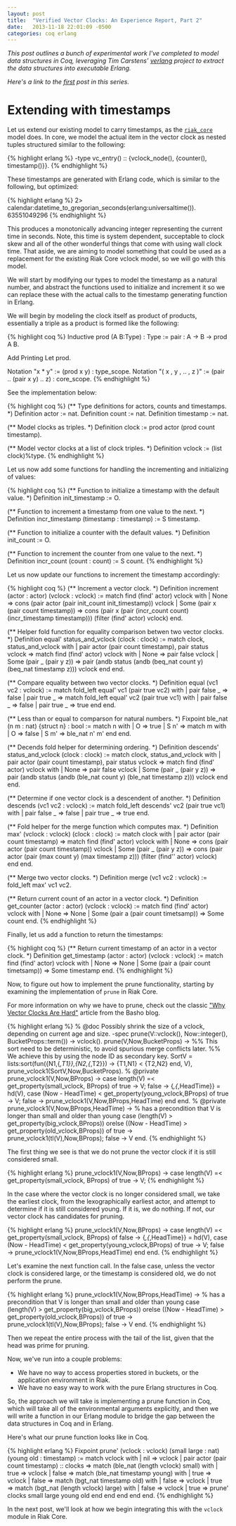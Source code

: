 ```yaml
---
layout: post
title:  "Verified Vector Clocks: An Experience Report, Part 2"
date:   2013-11-18 22:01:09 -0500
categories: coq erlang
---
```


_This post outlines a bunch of experimental work I've completed to model
data structures in Coq, leveraging Tim Carstens' [verlang][verlang]
project to extract the data structures into executable Erlang._

_Here's a link to the [first][first] post in this series._

# Extending with timestamps

Let us extend our existing model to carry timestamps, as the
[`riak_core`][riak_core] model does.  In core, we model the actual item
in the vector clock as nested tuples structured similar to the
following:

{% highlight erlang %}
-type vc_entry() :: {vclock_node(), {counter(), timestamp()}}.
{% endhighlight %}

These timestamps are generated with Erlang code, which is similar to the
following, but optimized:

{% highlight erlang %}
2> calendar:datetime_to_gregorian_seconds(erlang:universaltime()).
63551049296
{% endhighlight %}

This produces a monotonically advancing integer representing the current
time in seconds.  Note, this time is system dependent, succeptable to
clock skew and all of the other wonderful things that come with using
wall clock time.  That aside, we are aiming to model something that could
be used as a replacement for the existing Riak Core vclock model, so
we will go with this model.

We will start by modifying our types to model the timestamp as a natural
number, and abstract the functions used to initialize and increment it
so we can replace these with the actual calls to the timestamp
generating function in Erlang.

We will begin by modeling the clock itself as product of products,
essentially a triple as a product is formed like the following:

{% highlight coq %}
Inductive prod (A B:Type) : Type :=
  pair : A -> B -> prod A B.

  Add Printing Let prod.

  Notation "x * y" := (prod x y) : type_scope.
  Notation "( x , y , .. , z )" := (pair .. (pair x y) .. z) : core_scope.
{% endhighlight %}

See the implementation below:

{% highlight coq %}
(** Type definitions for actors, counts and timestamps. *)
Definition actor := nat.
Definition count := nat.
Definition timestamp := nat.

(** Model clocks as triples. *)
Definition clock := prod actor (prod count timestamp).

(** Model vector clocks at a list of clock triples. *)
Definition vclock := (list clock)%type.
{% endhighlight %}

Let us now add some functions for handling the incrementing and
initializing of values:

{% highlight coq %}
(** Function to initialize a timestamp with the default value. *)
Definition init_timestamp := O.

(** Function to increment a timestamp from one value to the next. *)
Definition incr_timestamp (timestamp : timestamp) := S timestamp.

(** Function to initialize a counter with the default values. *)
Definition init_count := O.

(** Function to increment the counter from one value to the next. *)
Definition incr_count (count : count) := S count.
{% endhighlight %}

Let us now update our functions to increment the timestamp accordingly:

{% highlight coq %}
(** Increment a vector clock. *)
Definition increment (actor : actor) (vclock : vclock) :=
  match find (find' actor) vclock with
  | None => 
    cons (pair actor (pair init_count init_timestamp)) vclock
  | Some (pair x (pair count timestamp)) => 
    cons (pair x (pair (incr_count count) (incr_timestamp timestamp)))
                       (filter (find' actor) vclock)
  end.

(** Helper fold function for equality comparison betwen two vector clocks. *)
Definition equal' status_and_vclock (clock : clock) :=
  match clock, status_and_vclock with
    | pair actor (pair count timestamp), 
      pair status vclock => match find (find' actor) vclock with
                              | None => 
                                pair false vclock
                              | Some (pair _ (pair y z)) => 
                                pair (andb 
                                        status
                                        (andb
                                           (beq_nat count y)
                                           (beq_nat timestamp z)))
                                        vclock
                            end
  end.

(** Compare equality between two vector clocks. *)
Definition equal (vc1 vc2 : vclock) := 
  match fold_left equal' vc1 (pair true vc2) with
    | pair false _ => 
      false
    | pair true _ => 
      match fold_left equal' vc2 (pair true vc1) with
        | pair false _ => 
          false
        | pair true _ => 
          true
      end
  end.

(** Less than or equal to comparson for natural numbers. *)
Fixpoint ble_nat (n m : nat) {struct n} : bool :=
  match n with
  | O => true
  | S n' =>
      match m with
      | O => false
      | S m' => ble_nat n' m'
      end
  end.

(** Decends fold helper for determining ordering. *)
Definition descends' status_and_vclock (clock : clock) :=
  match clock, status_and_vclock with
    | pair actor (pair count timestamp),
      pair status vclock => match find (find' actor) vclock with
                              | None => 
                                pair false vclock
                              | Some (pair _ (pair y z)) => 
                                pair (andb
                                        status
                                        (andb
                                           (ble_nat count y)
                                           (ble_nat timestamp z))) vclock
                            end
  end.

(** Determine if one vector clock is a descendent of another. *)
Definition descends (vc1 vc2 : vclock) := 
  match fold_left descends' vc2 (pair true vc1) with
    | pair false _ =>
      false
    | pair true _ => 
      true
  end.

(** Fold helper for the merge function which computes max. *)
Definition max' (vclock : vclock) (clock : clock) :=
  match clock with
    | pair actor (pair count timestamp) => 
      match find (find' actor) vclock with
        | None => 
          cons (pair actor (pair count timestamp)) vclock
        | Some (pair _ (pair y z)) => 
          cons (pair actor (pair (max count y) (max timestamp z)))
               (filter (find'' actor) vclock)
      end
  end.

(** Merge two vector clocks. *)
Definition merge (vc1 vc2 : vclock) := fold_left max' vc1 vc2.

(** Return current count of an actor in a vector clock. *)
Definition get_counter (actor : actor) (vclock : vclock) :=
  match find (find' actor) vclock with
      | None => 
        None
      | Some (pair a (pair count timetsamp)) =>
        Some count
  end.
{% endhighlight %}

Finally, let us add a function to return the timestamps:

{% highlight coq %}
(** Return current timestamp of an actor in a vector clock. *)
Definition get_timestamp (actor : actor) (vclock : vclock) :=
  match find (find' actor) vclock with
      | None => 
        None
      | Some (pair a (pair count timetsamp)) =>
        Some timestamp
  end.
{% endhighlight %}

Now, to figure out how to implement the prune functionality, starting by
examining the implementation of `prune` in Riak Core.

For more information on why we have to prune, check out the classic
["Why Vector Clocks Are Hard"][hard] article from the Basho blog.

{% highlight erlang %}
% @doc Possibly shrink the size of a vclock, depending on current age and size.
-spec prune(V::vclock(), Now::integer(), BucketProps::term()) -> vclock().
prune(V,Now,BucketProps) ->
    %% This sort need to be deterministic, to avoid spurious merge conflicts later.
    %% We achieve this by using the node ID as secondary key.
    SortV = lists:sort(fun({N1,{_,T1}},{N2,{_,T2}}) -> {T1,N1} < {T2,N2} end, V),
    prune_vclock1(SortV,Now,BucketProps).
% @private
prune_vclock1(V,Now,BProps) ->
    case length(V) =< get_property(small_vclock, BProps) of
        true ->
            V;
        false ->
            {_,{_,HeadTime}} = hd(V),
            case (Now - HeadTime) < get_property(young_vclock,BProps) of
                true ->
                    V;
                false ->
                    prune_vclock1(V,Now,BProps,HeadTime)
            end
    end.
% @private
prune_vclock1(V,Now,BProps,HeadTime) ->
    % has a precondition that V is longer than small and older than young
    case (length(V) > get_property(big_vclock,BProps)) orelse
         ((Now - HeadTime) > get_property(old_vclock,BProps)) of
        true ->
            prune_vclock1(tl(V),Now,BProps);
        false ->
            V
    end.
{% endhighlight %}

The first thing we see is that we do not prune the vector clock if it is
still considered small.

{% highlight erlang %}
prune_vclock1(V,Now,BProps) ->
    case length(V) =< get_property(small_vclock, BProps) of
        true ->
            V;
{% endhighlight %}

In the case where the vector clock is no longer considered small, we
take the earliest clock, from the lexographically earliest actor, and
attempt to determine if it is still considered young.  If it is, we do
nothing.  If not, our vector clock has candidates for pruning.

{% highlight erlang %}
prune_vclock1(V,Now,BProps) ->
    case length(V) =< get_property(small_vclock, BProps) of
        false ->
            {_,{_,HeadTime}} = hd(V),
            case (Now - HeadTime) < get_property(young_vclock,BProps) of
                true ->
                    V;
                false ->
                    prune_vclock1(V,Now,BProps,HeadTime)
            end
    end.
{% endhighlight %}

Let's examine the next function call.  In the false case, unless the
vector clock is considered large, or the timestamp is considered old, we
do not perform the prune.

{% highlight erlang %}
prune_vclock1(V,Now,BProps,HeadTime) ->
    % has a precondition that V is longer than small and older than young
    case (length(V) > get_property(big_vclock,BProps)) orelse
         ((Now - HeadTime) > get_property(old_vclock,BProps)) of
        true ->
            prune_vclock1(tl(V),Now,BProps);
        false ->
            V
    end.
{% endhighlight %}

Then we repeat the entire process with the tail of the list, given that
the head was prime for pruning.

Now, we've run into a couple problems:

* We have no way to access properties stored in buckets, or the
  application environment in Riak.
* We have no easy way to work with the pure Erlang structures in Coq.

So, the approach we will take is implementing a prune function in Coq,
which will take all of the environmental arguments explicitly, and then
we will write a function in our Erlang module to bridge the gap between
the data structures in Coq and in Erlang.

Here's what our prune function looks like in Coq.

{% highlight erlang %}
Fixpoint prune'
         (vclock : vclock)
         (small large : nat)
         (young old : timestamp) :=
  match vclock with
    | nil =>
      vclock
    | pair actor (pair count timestamp) :: clocks =>
      match (ble_nat (length vclock) small) with 
        | true => 
          vclock
        | false => 
          match (ble_nat timestamp young) with
            | true => 
              vclock
            | false => 
              match (bgt_nat timestamp old) with
                  | false => 
                    vclock
                  | true => 
                    match (bgt_nat (length vclock) large) with
                        | false =>
                          vclock
                        | true => 
                          prune' clocks small large young old
                    end
              end
          end
      end
  end.
{% endhighlight %}

In the next post, we'll look at how we begin integrating this with the
`vclock` module in Riak Core.

[verlang]: https://github.com/tcarstens/verlang
[riak_core]: https://github.com/basho/riak_core
[hard]: http://basho.com/why-vector-clocks-are-hard/
[first]: http://christophermeiklejohn.com/coq/erlang/2013/11/04/verified-vector-clocks-an-experience-report-part-1.html

